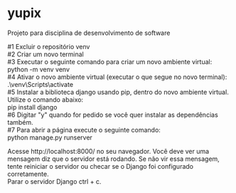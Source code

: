 # yupix
Projeto para disciplina de desenvolvimento de software

#1 Excluir o repositório venv <br>
#2 Criar um novo terminal <br>
#3 Executar o seguinte comando para criar um novo ambiente virtual: <br>
    python -m venv venv <br>
#4 Ativar o novo ambiente virtual (executar o que segue no novo terminal): <br>
    .\venv\Scripts\activate <br>
#5 Instalar a biblioteca django usando pip, dentro do novo ambiente virtual. Utilize o comando abaixo: <br>
    pip install django <br> 
#6 Digitar "y" quando for pedido se você quer instalar as dependências também. <br>
#7 Para abrir a página execute o seguinte comando: <br>
    python manage.py runserver <br>
    
Acesse http://localhost:8000/ no seu navegador. Você deve ver uma mensagem diz que o servidor está rodando. Se não vir essa mensagem, tente reiniciar o servidor ou checar se o Django foi configurado corretamente. <br>
    Parar o servidor Django ctrl + c.


